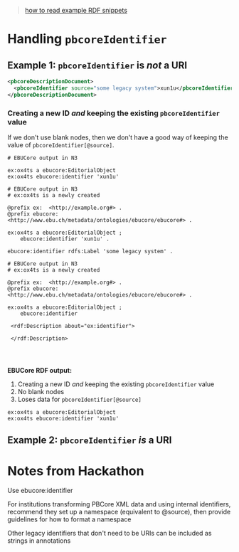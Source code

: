 > [how to read example RDF snippets](../README.md#)

# Handling `pbcoreIdentifier`

## Example 1: `pbcoreIdentifier` is _not_ a URI

```xml
<pbcoreDescriptionDocument>
  <pbcoreIdentifier source="some legacy system">xun1u</pbcoreIdentifier>
</pbcoreDescriptionDocument>
```

### Creating a new ID _and_ keeping the existing `pbcoreIdentifier` value


If we don't use blank nodes, then we don't have a good way of keeping the value of `pbcoreIdentifier[@source]`.

```
# EBUCore output in N3

ex:ox4ts a ebucore:EditorialObject
ex:ox4ts ebucore:identifier 'xun1u'
```


```
# EBUCore output in N3
# ex:ox4ts is a newly created 

@prefix ex:  <http://example.org#> .
@prefix ebucore: <http://www.ebu.ch/metadata/ontologies/ebucore/ebucore#> .

ex:ox4ts a ebucore:EditorialObject ;
  	ebucore:identifier 'xun1u' .

ebucore:identifier rdfs:Label 'some legacy system' .

```




```
# EBUCore output in N3
# ex:ox4ts is a newly created 

@prefix ex:  <http://example.org#> .
@prefix ebucore: <http://www.ebu.ch/metadata/ontologies/ebucore/ebucore#> .

ex:ox4ts a ebucore:EditorialObject ;
  	ebucore:identifier 

 <rdf:Description about="ex:identifier">

 </rdf:Description>




```




**EBUCore RDF output:**
  1. Creating a new ID _and_ keeping the existing `pbcoreIdentifier` value
  2. No blank nodes
  2. Loses data for `pbcoreIdentifier[@source]`
```
ex:ox4ts a ebucore:EditorialObject
ex:ox4ts ebucore:identifier 'xun1u'
```

## Example 2: `pbcoreIdentifier` _is_ a URI


# Notes from Hackathon

Use ebucore:identifier

For institutions transforming PBCore XML data and using internal identifiers, recommend they set up a namespace (equivalent to @source), then provide guidelines for how to format a namespace

Other legacy identifiers that don't need to be URIs can be included as strings in annotations
